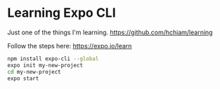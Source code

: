 # Learning Expo CLI

Just one of the things I'm learning. <https://github.com/hchiam/learning>

Follow the steps here: <https://expo.io/learn>

```bash
npm install expo-cli --global
expo init my-new-project
cd my-new-project
expo start
```
